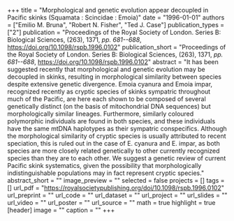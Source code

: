 +++
title = "Morphological and genetic evolution appear decoupled in Pacific skinks (Squamata : Scincidae : Emoia)"
date = "1996-01-01"
authors = ["Emilio M. Bruna", "Robert N. Fisher", "Ted J. Case"]
publication_types = ["2"]
publication = "Proceedings of the Royal Society of London. Series B: Biological Sciences, (263), 1371, _pp. 681--688_, https://doi.org/10.1098/rspb.1996.0102"
publication_short = "Proceedings of the Royal Society of London. Series B: Biological Sciences, (263), 1371, _pp. 681--688_, https://doi.org/10.1098/rspb.1996.0102"
abstract = "It has been suggested recently that morphological and genetic evolution may be decoupled in skinks, resulting in morphological similarity between species despite extensive genetic divergence. Emoia cyanura and Emoia impar, recognized recently as cryptic species of skinks sympatric throughout much of the Pacific, are here each shown to be composed of several genetically distinct (on the basis of mitochondrial DNA sequences) but morphologically similar lineages. Furthermore, similarly coloured polymorphic individuals are found in both species, and these individuals have the same mtDNA haplotypes as their sympatric conspecifics. Although the morphological similarity of cryptic species is usually attributed to recent speciation, this is ruled out in the case of E. cyanura and E. impar, as both species are more closely related genetically to other currently recognized species than they are to each other. We suggest a genetic review of current Pacific skink systematics, given the possibility that morphologically indistinguishable populations may in fact represent cryptic species."
abstract_short = ""
image_preview = ""
selected = false
projects = []
tags = []
url_pdf = "https://royalsocietypublishing.org/doi/10.1098/rspb.1996.0102"
url_preprint = ""
url_code = ""
url_dataset = ""
url_project = ""
url_slides = ""
url_video = ""
url_poster = ""
url_source = ""
math = true
highlight = true
[header]
image = ""
caption = ""
+++
